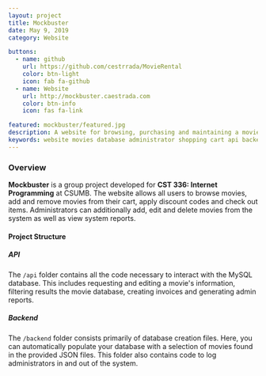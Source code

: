 ```yaml
---
layout: project
title: Mockbuster
date: May 9, 2019
category: Website

buttons:
  - name: github
    url: https://github.com/cestrrada/MovieRental
    color: btn-light
    icon: fab fa-github
  - name: Website
    url: http://mockbuster.caestrada.com
    color: btn-info
    icon: fas fa-link

featured: mockbuster/featured.jpg
description: A website for browsing, purchasing and maintaining a movie database.
keywords: website movies database administrator shopping cart api backend frontend development design
---
```


### Overview
**Mockbuster** is a group project developed for **CST 336: Internet Programming** at CSUMB. The website allows all users to browse movies, add and remove movies from their cart, apply discount codes and check out items. Administrators can additionally add, edit and delete movies from the system as well as view system reports.

#### Project Structure
##### API
The `/api` folder contains all the code necessary to interact with the MySQL database. This includes requesting and editing a movie's information, filtering results the movie database, creating invoices and generating admin reports.

##### Backend
The `/backend` folder consists primarily of database creation files. Here, you can automatically populate your database with a selection of movies found in the provided JSON files. This folder also contains code to log administrators in and out of the system.
